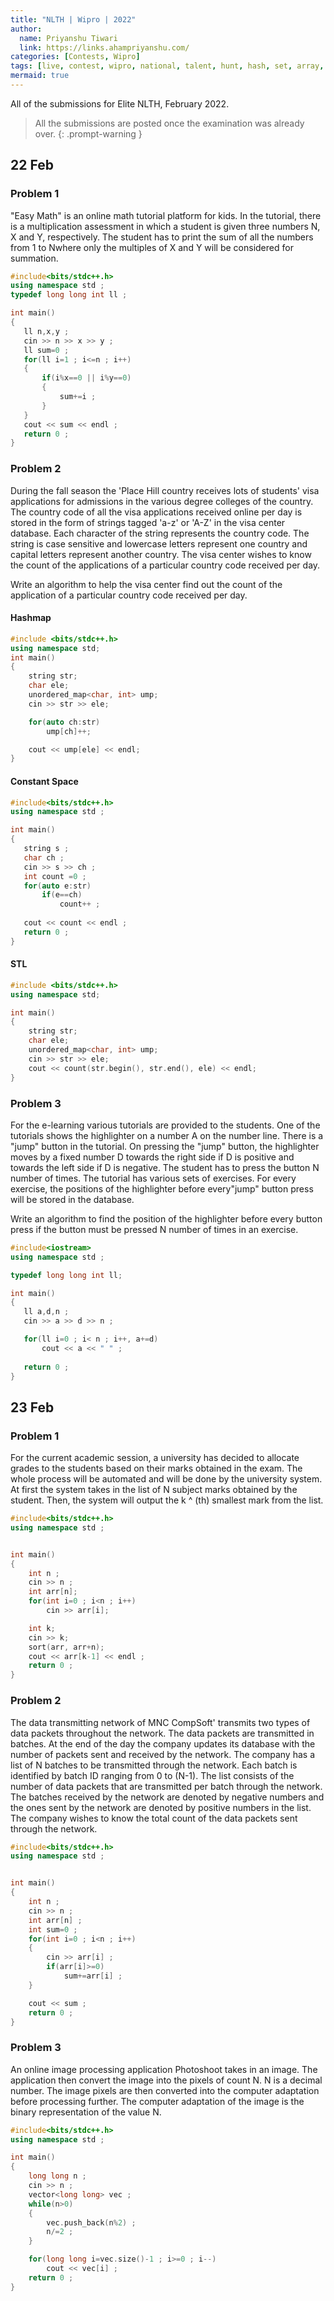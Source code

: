 ```yaml
---
title: "NLTH | Wipro | 2022"
author:
  name: Priyanshu Tiwari
  link: https://links.ahampriyanshu.com/
categories: [Contests, Wipro]
tags: [live, contest, wipro, national, talent, hunt, hash, set, array, string]
mermaid: true
--- 
```


All of the submissions for Elite NLTH, February 2022.

> All the submissions are posted once the examination was already over.
{: .prompt-warning }

## 22 Feb

### Problem 1

"Easy Math" is an online math tutorial platform for kids. In the tutorial, there is a multiplication assessment in which a student is given three numbers N, X and Y, respectively. The student has to print the sum of all the numbers from 1 to Nwhere only the multiples of X and Y will be considered for summation.

```cpp
#include<bits/stdc++.h>
using namespace std ;
typedef long long int ll ;

int main()
{
   ll n,x,y ; 
   cin >> n >> x >> y ;
   ll sum=0 ;
   for(ll i=1 ; i<=n ; i++)
   {
       if(i%x==0 || i%y==0)
       {
           sum+=i ;
       }
   }
   cout << sum << endl ;
   return 0 ;
}
```

### Problem 2

During the fall season the 'Place Hill country receives lots of students' visa applications for admissions in the various degree colleges of the country. The country code of all the visa applications received online per day is stored in the form of strings tagged 'a-z' or 'A-Z' in the visa center database. Each character of the string represents the country code. The string is case sensitive and lowercase letters represent one country and capital letters represent another country. The visa center wishes to know the count of the applications of a particular country code received per day.

Write an algorithm to help the visa center find out the count of the application of a particular country code received per day.

#### Hashmap

```cpp
#include <bits/stdc++.h>
using namespace std;
int main()
{
    string str;
    char ele;
    unordered_map<char, int> ump;
    cin >> str >> ele;

    for(auto ch:str)
        ump[ch]++;

    cout << ump[ele] << endl;
}
```

#### Constant Space

```cpp
#include<bits/stdc++.h>
using namespace std ;

int main()
{
   string s ;
   char ch ;
   cin >> s >> ch ;
   int count =0 ;
   for(auto e:str)
       if(e==ch)
           count++ ;
   
   cout << count << endl ;
   return 0 ;
}
```

#### STL

```cpp
#include <bits/stdc++.h>
using namespace std;

int main()
{
    string str;
    char ele;
    unordered_map<char, int> ump;
    cin >> str >> ele;
    cout << count(str.begin(), str.end(), ele) << endl;
}
```

### Problem 3

For the e-learning various tutorials are provided to the students. One of the tutorials shows the highlighter on a number A on the number line. There is a "jump" button in the tutorial. On pressing the "jump" button, the highlighter moves by a fixed number D towards the right side if D is positive and towards the left side if D is negative. The student has to press the button N number of times. The tutorial has various sets of exercises. For every exercise, the positions of the highlighter before every"jump" button press will be stored in the database.

Write an algorithm to find the position of the highlighter before every button press if the button must be pressed N number of times in an exercise.

```cpp
#include<iostream>
using namespace std ;

typedef long long int ll;

int main()
{
   ll a,d,n ;
   cin >> a >> d >> n ;

   for(ll i=0 ; i< n ; i++, a+=d)
       cout << a << " " ;
   
   return 0 ;
}
```

## 23 Feb

### Problem 1

For the current academic session, a university has decided to allocate grades to the students based on their marks obtained in the exam. The whole process will be automated and will be done by the university system. At first the system takes in the list of N subject marks obtained by the student. Then, the system will output the k ^ (th) smallest mark from the list.

```cpp
#include<bits/stdc++.h>
using namespace std ;


int main()
{
    int n ;
    cin >> n ;
    int arr[n];
    for(int i=0 ; i<n ; i++)
        cin >> arr[i];

    int k;
    cin >> k;
    sort(arr, arr+n);
    cout << arr[k-1] << endl ;
    return 0 ;
}
```

### Problem 2

The data transmitting network of MNC CompSoft' transmits two types of data packets throughout the network. The data packets are transmitted in batches. At the end of the day the company updates its database with the number of packets sent and received by the network. The company has a list of N batches to be transmitted through the network. Each batch is identified by batch ID ranging from 0 to (N-1). The list consists of the number of data packets that are transmitted per batch through the network. The batches received by the network are denoted by negative numbers and the ones sent by the network are denoted by positive numbers in the list. The company wishes to know the total count of the data packets sent through the network.

```cpp
#include<bits/stdc++.h>
using namespace std ;


int main()
{
    int n ;
    cin >> n ;
    int arr[n] ;
    int sum=0 ;
    for(int i=0 ; i<n ; i++)
    {
        cin >> arr[i] ;
        if(arr[i]>=0)
            sum+=arr[i] ;
    }

    cout << sum ;
    return 0 ;
}
```

### Problem 3

An online image processing application Photoshoot takes in an image. The application then convert the image into the pixels of count N. N is a decimal number. The image pixels are then converted into the computer adaptation before processing further. The computer adaptation of the image is the binary representation of the value N.

```cpp
#include<bits/stdc++.h>
using namespace std ;

int main()
{
    long long n ;
    cin >> n ;
    vector<long long> vec ;
    while(n>0)
    {
        vec.push_back(n%2) ;
        n/=2 ;
    }

    for(long long i=vec.size()-1 ; i>=0 ; i--)
        cout << vec[i] ;
    return 0 ;
}
```